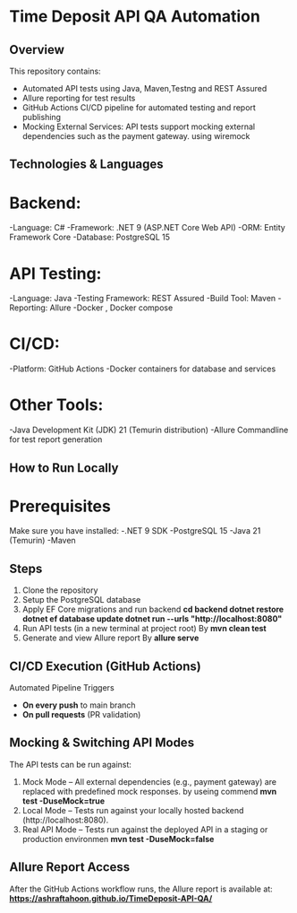 # Time Deposit API QA Automation

## Overview
This repository contains:
- Automated API tests using Java, Maven,Testng and REST Assured
- Allure reporting for test results
- GitHub Actions CI/CD pipeline for automated testing and report publishing
- Mocking External Services: API tests support mocking external dependencies such as the payment gateway. using wiremock

## Technologies & Languages
# Backend:
-Language: C#
-Framework: .NET 9 (ASP.NET Core Web API)
-ORM: Entity Framework Core
-Database: PostgreSQL 15

# API Testing:
-Language: Java
-Testing Framework: REST Assured
-Build Tool: Maven
-Reporting: Allure
-Docker , Docker compose 

# CI/CD:
-Platform: GitHub Actions
-Docker containers for database and services

# Other Tools:
-Java Development Kit (JDK) 21 (Temurin distribution)
-Allure Commandline for test report generation

## How to Run Locally
# Prerequisites
Make sure you have installed:
-.NET 9 SDK
-PostgreSQL 15
-Java 21 (Temurin)
-Maven

## Steps
1. Clone the repository
2. Setup the PostgreSQL database
3. Apply EF Core migrations and run backend
**cd backend
dotnet restore
dotnet ef database update
dotnet run --urls "http://localhost:8080"**
5. Run API tests (in a new terminal at project root) By **mvn clean test**
6. Generate and view Allure report By **allure serve**

## CI/CD Execution (GitHub Actions)
 Automated Pipeline Triggers
- **On every push** to main branch
- **On pull requests** (PR validation)

## Mocking & Switching API Modes
The API tests can be run against:
1. Mock Mode – All external dependencies (e.g., payment gateway) are replaced with predefined mock responses. by useing commend **mvn test -DuseMock=true**
2. Local Mode – Tests run against your locally hosted backend (http://localhost:8080).
3. Real API Mode – Tests run against the deployed API in a staging or production environmen  **mvn test -DuseMock=false**

## Allure Report Access
After the GitHub Actions workflow runs, the Allure report is available at:
**https://ashraftahoon.github.io/TimeDeposit-API-QA/**

